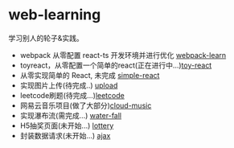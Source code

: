 # web-learning

学习别人的轮子&实践。

- webpack 从零配置 react-ts 开发环境并进行优化 [webpack-learn](https://github.com/xblcity/web-learning/tree/master/webpack-learn)
- toyreact，从零配置一个简单的react(正在进行中...)[toy-react](https://github.com/xblcity/web-learning/tree/master/toy-react)
- 从零实现简单的 React, 未完成 [simple-react](https://github.com/xblcity/web-learning/tree/master/simple-react)
- 实现图片上传(待完成..) [upload](https://github.com/xblcity/web-learning/tree/master/upload)
- leetcode刷题(待完成...)[leetcode](https://github.com/xblcity/web-learning/tree/master/leetcode)
- 网易云音乐项目(做了大部分)[cloud-music](https://github.com/xblcity/web-learning/tree/master/cloud-music)
- 实现瀑布流(需完成...) [water-fall](https://github.com/xblcity/web-learning/tree/master/water-fall)
- H5抽奖页面(未开始...) [lottery](https://github.com/xblcity/web-learning/tree/master/lottery)
- 封装数据请求(未开始...) [ajax](https://github.com/xblcity/web-learning/tree/master/ajax)